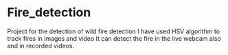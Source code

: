# Fire_detection
Project for the detection of wild fire detection
I have used HSV algorithm to track fires in images and video
It can detect the fire in the live webcam also and in recorded videos.
